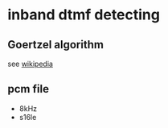 # inband dtmf detecting 

## Goertzel algorithm 
see [wikipedia](https://en.wikipedia.org/w/index.php?title=Goertzel_algorithm&oldid=17802166)

## pcm file
* 8kHz
* s16le

